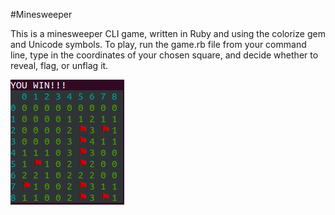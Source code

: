 #Minesweeper

This is a minesweeper CLI game, written in Ruby and using the colorize gem and Unicode symbols. To play, run the game.rb file from your command line, type in the coordinates of your chosen square, and decide whether to reveal, flag, or unflag it.

<img src="./screenshot.png"></img>
